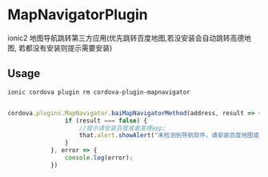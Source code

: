 # MapNavigatorPlugin
ionic2 地图导航跳转第三方应用(优先跳转百度地图,若没安装会自动跳转高德地图, 若都没有安装则提示需要安装)


## Usage

	ionic cordova plugin rm cordova-plugin-mapnavigator


```javascript

cordova.plugins.MapNavigator.baiMapNavigatorMethod(address, result => {
                if (result === false) {
                    //提示请安装百度或者高德app;
                    that.alert.showAlert("未检测到导航软件，请安装百度地图或高度地图App");
                }
            }, error => {
                console.log(error);
            })
```